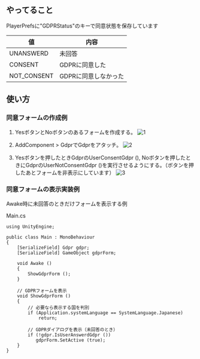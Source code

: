 ## やってること
PlayerPrefsに"GDPRStatus"のキーで同意状態を保存しています

| 値 | 内容 |
----|---- 
| UNANSWERD | 未回答 |
| CONSENT | GDPRに同意した |
| NOT_CONSENT | GDPRに同意しなかった|

## 使い方

### 同意フォームの作成例

1. YesボタンとNoボタンのあるフォームを作成する。
![1](https://user-images.githubusercontent.com/26345138/135223979-29558d12-4731-47a7-b2a5-7017c2d1fc7a.png)

2. AddComponent > GdprでGdprをアタッチ。
![2](https://user-images.githubusercontent.com/26345138/135223152-8195d5ed-9741-4ee7-955e-e84adda6a1ac.png)

3. Yesボタンを押したときGdprのUserConsentGdpr (), Noボタンを押したときにGdprのUserNotConsentGdpr ()を実行させるようにする。（ボタンを押したあとフォームを非表示にしています）
![3](https://user-images.githubusercontent.com/26345138/135224974-4cb01dd3-0add-4123-9a9d-d504fec120e9.png)

### 同意フォームの表示実装例

Awake時に未回答のときだけフォームを表示する例

Main.cs
```
using UnityEngine;

public class Main : MonoBehaviour
{
    [SerializeField] Gdpr gdpr;
    [SerializeField] GameObject gdprForm;

    void Awake ()
    {
        ShowGdprForm ();
    }

    // GDPRフォームを表示
    void ShowGdprForm ()
    {
        // 必要なら表示する国を判別
    	if (Application.systemLanguage == SystemLanguage.Japanese)
            return;

        // GDPRダイアログを表示（未回答のとき）
        if (!gdpr.IsUserAnswerdGdpr ())
    	   gdprForm.SetActive (true);
    }
}
```

